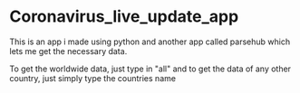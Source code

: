 # Coronavirus_live_update_app

This is an app i made using python and another app called parsehub which lets me get the necessary data.

To get the worldwide data, just type in "all"
and to get the data of any other country, just simply type the countries name
